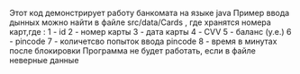 Этот код демонстрирует работу банкомата на языке java
Пример ввода дынных можно найти в файле src/data/Cards , где хранятся номера карт,где :
1 - id
2 - номер карты
3 - дата карты
4 - CVV
5 - баланс (у.е.)
6 - pincode
7 - количетсво попыток ввода pincode
8 - время в минутах после блокировки
Программа не будет работать, если в файле неверные данные
